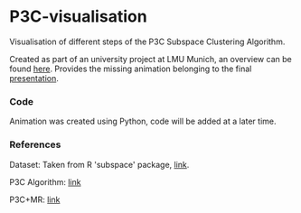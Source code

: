# P3C-visualisation
Visualisation of different steps of the P3C Subspace Clustering Algorithm.


Created as part of an university project at LMU Munich, an overview can be found [here](https://dsl.ifi.lmu.de/cms/innovation_lab/projects/sose2017/index.html). Provides the missing animation belonging to the final [presentation](http://www.dbs.ifi.lmu.de/Lehre/Praktikum/SS17/BigDataScience/finalPresentations/flinke_apache.pdf).

### Code
Animation was created using Python, code will be added at a later time.

### References

Dataset: Taken from R 'subspace' package, [link](https://cran.r-project.org/web/packages/subspace/subspace.pdf).

P3C Algorithm: [link](https://ieeexplore.ieee.org/document/4053068)

P3C+MR: [link](https://openproceedings.org/2014/conf/edbt/FriesWS14.pdf)
